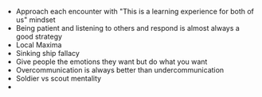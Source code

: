 - Approach each encounter with "This is a learning experience for both of us" mindset
- Being patient and listening to others and respond is almost always a good strategy
- Local Maxima
- Sinking ship fallacy
- Give people the emotions they want but do what you want
- Overcommunication is always better than undercommunication
- Soldier vs scout mentality
- 
